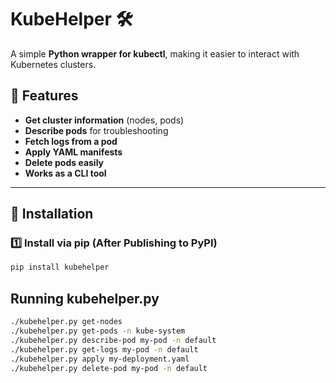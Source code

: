 # KubeHelper 🛠️  
A simple **Python wrapper for kubectl**, making it easier to interact with Kubernetes clusters.

## 🚀 Features
- **Get cluster information** (nodes, pods)
- **Describe pods** for troubleshooting
- **Fetch logs from a pod**
- **Apply YAML manifests**
- **Delete pods easily**
- **Works as a CLI tool**

---

## 📌 Installation
### 1️⃣ Install via pip (After Publishing to PyPI)
```bash
pip install kubehelper
```
## Running kubehelper.py
```bash
./kubehelper.py get-nodes
./kubehelper.py get-pods -n kube-system
./kubehelper.py describe-pod my-pod -n default
./kubehelper.py get-logs my-pod -n default
./kubehelper.py apply my-deployment.yaml
./kubehelper.py delete-pod my-pod -n default
```
